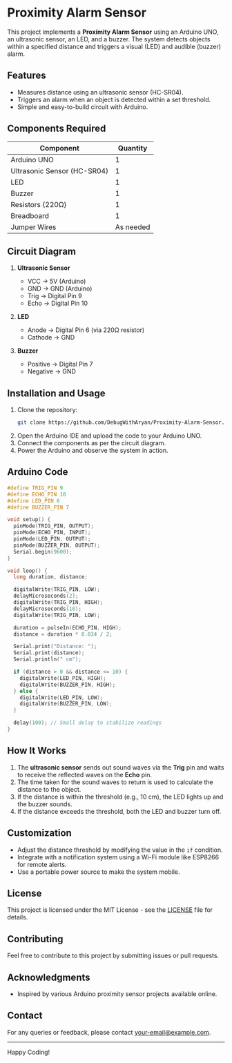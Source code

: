 # Proximity Alarm Sensor

This project implements a **Proximity Alarm Sensor** using an Arduino UNO, an ultrasonic sensor, an LED, and a buzzer. The system detects objects within a specified distance and triggers a visual (LED) and audible (buzzer) alarm.

## Features
- Measures distance using an ultrasonic sensor (HC-SR04).
- Triggers an alarm when an object is detected within a set threshold.
- Simple and easy-to-build circuit with Arduino.

## Components Required

| Component        | Quantity |
|------------------|----------|
| Arduino UNO      | 1        |
| Ultrasonic Sensor (HC-SR04) | 1 |
| LED              | 1        |
| Buzzer           | 1        |
| Resistors (220Ω) | 1        |
| Breadboard       | 1        |
| Jumper Wires     | As needed |

## Circuit Diagram

1. **Ultrasonic Sensor**
   - VCC → 5V (Arduino)
   - GND → GND (Arduino)
   - Trig → Digital Pin 9
   - Echo → Digital Pin 10

2. **LED**
   - Anode → Digital Pin 6 (via 220Ω resistor)
   - Cathode → GND

3. **Buzzer**
   - Positive → Digital Pin 7
   - Negative → GND

## Installation and Usage

1. Clone the repository:
   ```bash
   git clone https://github.com/DebugWithAryan/Proximity-Alarm-Sensor.git
   ```
2. Open the Arduino IDE and upload the code to your Arduino UNO.
3. Connect the components as per the circuit diagram.
4. Power the Arduino and observe the system in action.

## Arduino Code

```cpp
#define TRIG_PIN 9
#define ECHO_PIN 10
#define LED_PIN 6
#define BUZZER_PIN 7

void setup() {
  pinMode(TRIG_PIN, OUTPUT);
  pinMode(ECHO_PIN, INPUT);
  pinMode(LED_PIN, OUTPUT);
  pinMode(BUZZER_PIN, OUTPUT);
  Serial.begin(9600);
}

void loop() {
  long duration, distance;

  digitalWrite(TRIG_PIN, LOW);
  delayMicroseconds(2);
  digitalWrite(TRIG_PIN, HIGH);
  delayMicroseconds(10);
  digitalWrite(TRIG_PIN, LOW);

  duration = pulseIn(ECHO_PIN, HIGH);
  distance = duration * 0.034 / 2;

  Serial.print("Distance: ");
  Serial.print(distance);
  Serial.println(" cm");

  if (distance > 0 && distance <= 10) {
    digitalWrite(LED_PIN, HIGH); 
    digitalWrite(BUZZER_PIN, HIGH);
  } else {
    digitalWrite(LED_PIN, LOW); 
    digitalWrite(BUZZER_PIN, LOW); 
  }

  delay(100); // Small delay to stabilize readings
}
```

## How It Works

1. The **ultrasonic sensor** sends out sound waves via the **Trig** pin and waits to receive the reflected waves on the **Echo** pin.
2. The time taken for the sound waves to return is used to calculate the distance to the object.
3. If the distance is within the threshold (e.g., 10 cm), the LED lights up and the buzzer sounds.
4. If the distance exceeds the threshold, both the LED and buzzer turn off.

## Customization

- Adjust the distance threshold by modifying the value in the `if` condition.
- Integrate with a notification system using a Wi-Fi module like ESP8266 for remote alerts.
- Use a portable power source to make the system mobile.

## License
This project is licensed under the MIT License - see the [LICENSE](LICENSE) file for details.

## Contributing
Feel free to contribute to this project by submitting issues or pull requests.

## Acknowledgments
- Inspired by various Arduino proximity sensor projects available online.

## Contact
For any queries or feedback, please contact [your-email@example.com](mailto:aryanjaiswal123123@gmail.com).

---
Happy Coding!
